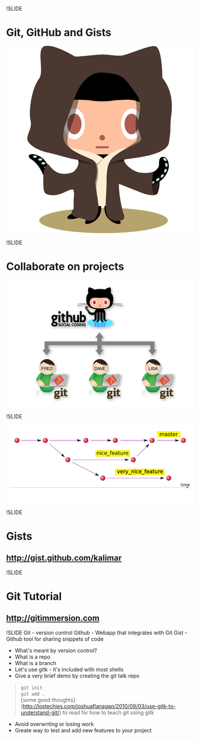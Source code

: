 !SLIDE
# Git, GitHub and Gists</span>
![octobiwan](resources/octobiwan.jpg)

!SLIDE
# Collaborate on projects
![add-feature](resources/Github.png)

!SLIDE
<!-- # Branches -->
![add-feature](resources/add-feature.png)

!SLIDE
# Gists
## http://gist.github.com/kalimar
!SLIDE
# Git Tutorial
## http://gitimmersion.com

!SLIDE
Git - version control
Github - Webapp that integrates with Git
Gist - Github tool for sharing snippets of code

* What's meant by version control?
* What is a repo
* What is a branch
* Let's use gitk - it's included with most shells
* Give a very brief demo by creating the git talk repo
> `git init` </br>
> `git add .` <!-- adds all files in directory --> </br>
> [some good thoughts] (http://lostechies.com/joshuaflanagan/2010/09/03/use-gitk-to-understand-git/) to read for how to teach git using gitk


* Avoid overwriting or losing work
* Greate way to test and add new features to your project
